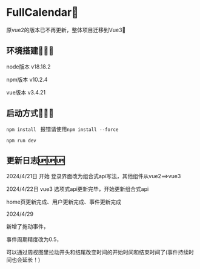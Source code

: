 # FullCalendar📅

原vue2的版本已不再更新，整体项目迁移到Vue3🚀

## 环境搭建🔧🔧🔧

node版本 v18.18.2

npm版本 v10.2.4

vue版本 v3.4.21

## 启动方式🚀🚀🚀

`npm install ` 报错请使用`npm install --force`

`npm run dev`

## 更新日志🆙🆙🆙

2024/4/21日 开始 登录界面改为组合式api写法，其他组件从vue2==>vue3

2024/4/22日 vue3 选项式api更新完毕，开始更新组合式api

home页更新完成、用户更新完成、事件更新完成

2024/4/29

 新增了拖动事件，

事件周期精度改为0.5，

可以通过周视图里拉动开头和结尾改变时间的开始时间和结束时间了(事件持续时间也会延长！)
